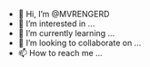 - 👋 Hi, I’m @MVRENGERD
- 👀 I’m interested in ...
- 🌱 I’m currently learning ...
- 💞️ I’m looking to collaborate on ...
- 📫 How to reach me ...

<!---
MVRENGERD/MVRENGERD is a ✨ special ✨ repository because its `README.md` (this file) appears on your GitHub profile.
You can click the Preview link to take a look at your changes.
--->
